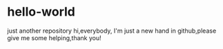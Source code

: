 # hello-world
just another repository
hi,everybody,
I'm just a new hand in github,please give me some helping,thank you!
